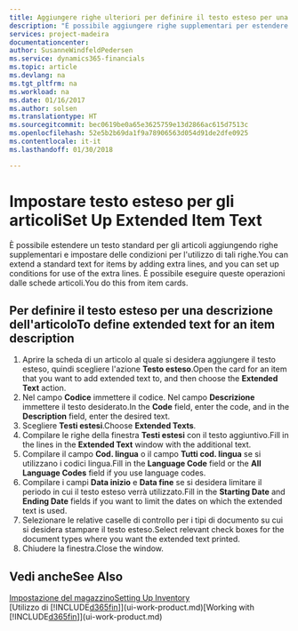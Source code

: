 ```yaml
---
title: Aggiungere righe ulteriori per definire il testo esteso per una descrizione articolo | Documenti Microsoft
description: "È possibile aggiungere righe supplementari per estendere il testo standard che descrive un articolo."
services: project-madeira
documentationcenter: 
author: SusanneWindfeldPedersen
ms.service: dynamics365-financials
ms.topic: article
ms.devlang: na
ms.tgt_pltfrm: na
ms.workload: na
ms.date: 01/16/2017
ms.author: solsen
ms.translationtype: HT
ms.sourcegitcommit: bec0619be0a65e3625759e13d2866ac615d7513c
ms.openlocfilehash: 52e5b2b69da1f9a78906563d054d91de2dfe0925
ms.contentlocale: it-it
ms.lasthandoff: 01/30/2018

---
```

# <a name="set-up-extended-item-text"></a><span data-ttu-id="f9f88-103">Impostare testo esteso per gli articoli</span><span class="sxs-lookup"><span data-stu-id="f9f88-103">Set Up Extended Item Text</span></span>
<span data-ttu-id="f9f88-104">È possibile estendere un testo standard per gli articoli aggiungendo righe supplementari e impostare delle condizioni per l'utilizzo di tali righe.</span><span class="sxs-lookup"><span data-stu-id="f9f88-104">You can extend a standard text for items by adding extra lines, and you can set up conditions for use of the extra lines.</span></span> <span data-ttu-id="f9f88-105">È possibile eseguire queste operazioni dalle schede articoli.</span><span class="sxs-lookup"><span data-stu-id="f9f88-105">You do this from item cards.</span></span>

## <a name="to-define-extended-text-for-an-item-description"></a><span data-ttu-id="f9f88-106">Per definire il testo esteso per una descrizione dell'articolo</span><span class="sxs-lookup"><span data-stu-id="f9f88-106">To define extended text for an item description</span></span>
1. <span data-ttu-id="f9f88-107">Aprire la scheda di un articolo al quale si desidera aggiungere il testo esteso, quindi scegliere l'azione **Testo esteso**.</span><span class="sxs-lookup"><span data-stu-id="f9f88-107">Open the card for an item that you want to add extended text to, and then choose the **Extended Text** action.</span></span>
2. <span data-ttu-id="f9f88-108">Nel campo **Codice** immettere il codice. Nel campo **Descrizione** immettere il testo desiderato.</span><span class="sxs-lookup"><span data-stu-id="f9f88-108">In the **Code** field, enter the code, and in the **Description** field, enter the desired text.</span></span>
3. <span data-ttu-id="f9f88-109">Scegliere **Testi estesi**.</span><span class="sxs-lookup"><span data-stu-id="f9f88-109">Choose **Extended Texts**.</span></span>
4. <span data-ttu-id="f9f88-110">Compilare le righe della finestra **Testi estesi** con il testo aggiuntivo.</span><span class="sxs-lookup"><span data-stu-id="f9f88-110">Fill in the lines in the **Extended Text** window with the additional text.</span></span>
5. <span data-ttu-id="f9f88-111">Compilare il campo **Cod. lingua** o il campo **Tutti cod. lingua** se si utilizzano i codici lingua.</span><span class="sxs-lookup"><span data-stu-id="f9f88-111">Fill in the **Language Code** field or the **All Language Codes** field if you use language codes.</span></span>
6. <span data-ttu-id="f9f88-112">Compilare i campi **Data inizio** e **Data fine** se si desidera limitare il periodo in cui il testo esteso verrà utilizzato.</span><span class="sxs-lookup"><span data-stu-id="f9f88-112">Fill in the **Starting Date** and **Ending Date** fields if you want to limit the dates on which the extended text is used.</span></span>
7. <span data-ttu-id="f9f88-113">Selezionare le relative caselle di controllo per i tipi di documento su cui si desidera stampare il testo esteso.</span><span class="sxs-lookup"><span data-stu-id="f9f88-113">Select relevant check boxes for the document types where you want the extended text printed.</span></span>
8. <span data-ttu-id="f9f88-114">Chiudere la finestra.</span><span class="sxs-lookup"><span data-stu-id="f9f88-114">Close the window.</span></span>

## <a name="see-also"></a><span data-ttu-id="f9f88-115">Vedi anche</span><span class="sxs-lookup"><span data-stu-id="f9f88-115">See Also</span></span>
[<span data-ttu-id="f9f88-116">Impostazione del magazzino</span><span class="sxs-lookup"><span data-stu-id="f9f88-116">Setting Up Inventory</span></span>](inventory-setup-inventory.md)  
<span data-ttu-id="f9f88-117">[Utilizzo di [!INCLUDE[d365fin](includes/d365fin_md.md)]](ui-work-product.md)</span><span class="sxs-lookup"><span data-stu-id="f9f88-117">[Working with [!INCLUDE[d365fin](includes/d365fin_md.md)]](ui-work-product.md)</span></span>

